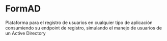 # FormAD
Plataforma para el registro de usuarios en cualquier tipo de aplicación consumiendo su endpoint de registro, simulando el manejo de usuarios de un Active Directory

